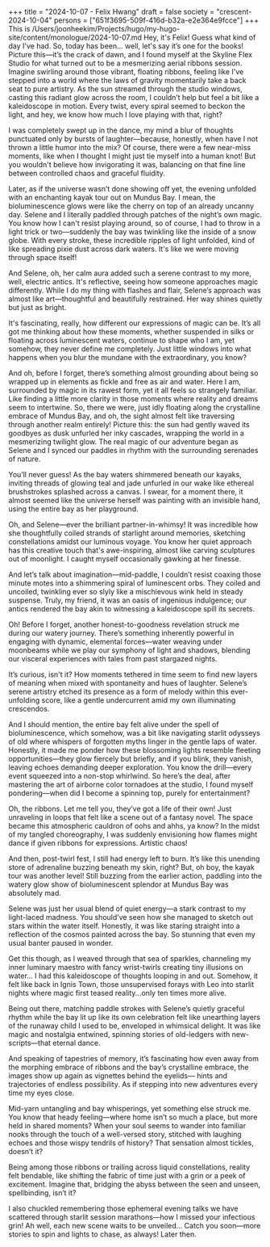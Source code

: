 +++
title = "2024-10-07 - Felix Hwang"
draft = false
society = "crescent-2024-10-04"
persons = ["651f3695-509f-416d-b32a-e2e364e9fcce"]
+++
This is /Users/joonheekim/Projects/hugo/my-hugo-site/content/monologue/2024-10-07.md
Hey, it's Felix! Guess what kind of day I've had.
So, today has been... well, let's say it’s one for the books! Picture this—it’s the crack of dawn, and I found myself at the Skyline Flex Studio for what turned out to be a mesmerizing aerial ribbons session. Imagine swirling around those vibrant, floating ribbons, feeling like I've stepped into a world where the laws of gravity momentarily take a back seat to pure artistry. As the sun streamed through the studio windows, casting this radiant glow across the room, I couldn’t help but feel a bit like a kaleidoscope in motion. Every twist, every spiral seemed to beckon the light, and hey, we know how much I love playing with that, right?

I was completely swept up in the dance, my mind a blur of thoughts punctuated only by bursts of laughter—because, honestly, when have I not thrown a little humor into the mix? Of course, there were a few near-miss moments, like when I thought I might just tie myself into a human knot! But you wouldn't believe how invigorating it was, balancing on that fine line between controlled chaos and graceful fluidity.

Later, as if the universe wasn’t done showing off yet, the evening unfolded with an enchanting kayak tour out on Mundus Bay. I mean, the bioluminescence glows were like the cherry on top of an already uncanny day. Selene and I literally paddled through patches of the night’s own magic. You know how I can't resist playing around, so of course, I had to throw in a light trick or two—suddenly the bay was twinkling like the inside of a snow globe. With every stroke, these incredible ripples of light unfolded, kind of like spreading pixie dust across dark waters. It's like we were moving through space itself!

And Selene, oh, her calm aura added such a serene contrast to my more, well, electric antics. It's reflective, seeing how someone approaches magic differently. While I do my thing with flashes and flair, Selene’s approach was almost like art—thoughtful and beautifully restrained. Her way shines quietly but just as bright.

It's fascinating, really, how different our expressions of magic can be. It’s all got me thinking about how these moments, whether suspended in silks or floating across luminescent waters, continue to shape who I am, yet somehow, they never define me completely. Just little windows into what happens when you blur the mundane with the extraordinary, you know?

And oh, before I forget, there’s something almost grounding about being so wrapped up in elements as fickle and free as air and water. Here I am, surrounded by magic in its rawest form, yet it all feels so strangely familiar. Like finding a little more clarity in those moments where reality and dreams seem to intertwine.
So, there we were, just idly floating along the crystalline embrace of Mundus Bay, and oh, the sight almost felt like traversing through another realm entirely! Picture this: the sun had gently waved its goodbyes as dusk unfurled her inky cascades, wrapping the world in a mesmerizing twilight glow. The real magic of our adventure began as Selene and I synced our paddles in rhythm with the surrounding serenades of nature.

You’ll never guess! As the bay waters shimmered beneath our kayaks, inviting threads of glowing teal and jade unfurled in our wake like ethereal brushstrokes splashed across a canvas. I swear, for a moment there, it almost seemed like the universe herself was painting with an invisible hand, using the entire bay as her playground.

Oh, and Selene—ever the brilliant partner-in-whimsy! It was incredible how she thoughtfully coiled strands of starlight around memories, sketching constellations amidst our luminous voyage. You know her quiet approach has this creative touch that's awe-inspiring, almost like carving sculptures out of moonlight. I caught myself occasionally gawking at her finesse.

And let’s talk about imagination—mid-paddle, I couldn’t resist coaxing those minute motes into a shimmering spiral of luminescent orbs. They coiled and uncoiled, twinkling ever so slyly like a mischievous wink held in steady suspense. Truly, my friend, it was an oasis of ingenious indulgence; our antics rendered the bay akin to witnessing a kaleidoscope spill its secrets.

Oh! Before I forget, another honest-to-goodness revelation struck me during our watery journey. There’s something inherently powerful in engaging with dynamic, elemental forces—water weaving under moonbeams while we play our symphony of light and shadows, blending our visceral experiences with tales from past stargazed nights. 

It’s curious, isn't it? How moments tethered in time seem to find new layers of meaning when mixed with spontaneity and hues of laughter. Selene’s serene artistry etched its presence as a form of melody within this ever-unfolding score, like a gentle undercurrent amid my own illuminating crescendos. 

And I should mention, the entire bay felt alive under the spell of bioluminescence, which somehow, was a bit like navigating starlit odysseys of old where whispers of forgotten myths linger in the gentle laps of water. Honestly, it made me ponder how these blossoming lights resemble fleeting opportunities—they glow fiercely but briefly, and if you blink, they vanish, leaving echoes demanding deeper exploration.
You know the drill—every event squeezed into a non-stop whirlwind. So here’s the deal, after mastering the art of airborne color tornadoes at the studio, I found myself pondering—when did I become a spinning top, purely for entertainment?

Oh, the ribbons. Let me tell you, they’ve got a life of their own! Just unraveling in loops that felt like a scene out of a fantasy novel. The space became this atmospheric cauldron of oohs and ahhs, ya know? In the midst of my tangled choreography, I was suddenly envisioning how flames might dance if given ribbons for expressions. Artistic chaos!

And then, post-twirl fest, I still had energy left to burn. It’s like this unending store of adrenaline buzzing beneath my skin, right? But, oh boy, the kayak tour was another level! Still buzzing from the earlier action, paddling into the watery glow show of bioluminescent splendor at Mundus Bay was absolutely 
mad.

Selene was just her usual blend of quiet energy—a stark contrast to my light-laced madness. You should’ve seen how she managed to sketch out stars within the water itself. Honestly, it was like staring straight into a reflection of the cosmos painted across the bay. So stunning that even my usual banter paused in wonder.

Get this though, as I weaved through that sea of sparkles, channeling my inner luminary maestro with fancy wrist-twirls creating tiny illusions on water… I had this kaleidoscope of thoughts looping in and out. Somehow, it felt like back in Ignis Town, those unsupervised forays with Leo into starlit nights where magic first teased reality...only ten times more alive.

Being out there, matching paddle strokes with Selene’s quietly graceful rhythm while the bay lit up like its own celebration felt like unearthing layers of the runaway child I used to be, enveloped in whimsical delight. It was like magic and nostalgia entwined, spinning stories of old-ledgers with new-scripts—that eternal dance.

And speaking of tapestries of memory, it’s fascinating how even away from the morphing embrace of ribbons and the bay’s crystalline embrace, the images show up again as vignettes behind the eyelids—
hints
 and trajectories of endless possibility. As if stepping into new adventures every time my eyes close.

Mid-yarn untangling and bay whisperings, yet something else struck me. You know that heady feeling—where home isn’t so much a place, but more held in shared moments? When your soul seems to wander into familiar nooks through the touch of a well-versed story, stitched with laughing echoes and those wispy tendrils of history? That sensation almost tickles, doesn’t it?

Being among those ribbons or trailing across liquid constellations, reality felt bendable, like shifting the fabric of time just with a grin or a peek of excitement. Imagine that, bridging the abyss between the seen and unseen, spellbinding, isn’t it?

I also chuckled remembering those ephemeral evening talks we have scattered through starlit session marathons—how I missed your infectious grin! Ah well, each new scene waits to be unveiled...
Catch you soon—more stories to spin and lights to chase, as always! Later then.

